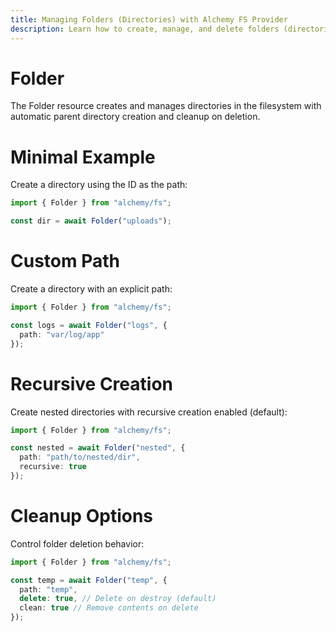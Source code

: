 ```yaml
---
title: Managing Folders (Directories) with Alchemy FS Provider
description: Learn how to create, manage, and delete folders (directories) using Alchemy's FS (File System) provider.
---
```


# Folder

The Folder resource creates and manages directories in the filesystem with automatic parent directory creation and cleanup on deletion.

# Minimal Example

Create a directory using the ID as the path:

```ts
import { Folder } from "alchemy/fs";

const dir = await Folder("uploads");
```

# Custom Path

Create a directory with an explicit path:

```ts
import { Folder } from "alchemy/fs";

const logs = await Folder("logs", {
  path: "var/log/app"
});
```

# Recursive Creation

Create nested directories with recursive creation enabled (default):

```ts
import { Folder } from "alchemy/fs";

const nested = await Folder("nested", {
  path: "path/to/nested/dir",
  recursive: true 
});
```

# Cleanup Options

Control folder deletion behavior:

```ts
import { Folder } from "alchemy/fs";

const temp = await Folder("temp", {
  path: "temp",
  delete: true, // Delete on destroy (default)
  clean: true // Remove contents on delete
});
```